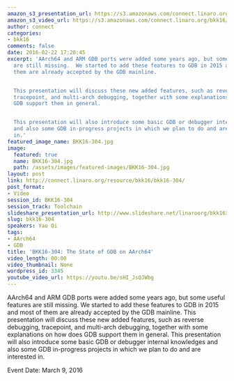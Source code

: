 ```yaml
---
amazon_s3_presentation_url: https://s3.amazonaws.com/connect.linaro.org/bkk16/Presentations/Wednesday/BKK16-304.pdf
amazon_s3_video_url: https://s3.amazonaws.com/connect.linaro.org/bkk16/Videos/Wednesday/BKK16-304%20The%20state%20of%20GDB%20on%20AArch64.mp4
author: connect
categories:
- bkk16
comments: false
date: 2016-02-22 17:20:45
excerpt: 'AArch64 and ARM GDB ports were added some years ago, but some useful features
  are still missing.  We started to add these features to GDB in 2015 and most of
  them are already accepted by the GDB mainline.


  This presentation will discuss these new added features, such as reverse debugging,
  tracepoint, and multi-arch debugging, together with some explanations on how does
  GDB support them in general.


  This presentation will also introduce some basic GDB or debugger internal knowledges
  and also some GDB in-progress projects in which we plan to do and are interested
  in.'
featured_image_name: BKK16-304.jpg
image:
  featured: true
  name: BKK16-304.jpg
  path: /assets/images/featured-images/BKK16-304.jpg
layout: post
link: http://connect.linaro.org/resource/bkk16/bkk16-304/
post_format:
- Video
session_id: BKK16-304
session_track: Toolchain
slideshare_presentation_url: http://www.slideshare.net/linaroorg/bkk16304-the-state-of-gdb-on-aarch64
slug: bkk16-304
speakers: Yao Qi
tags:
- AArch64
- GDB
title: 'BKK16-304: The State of GDB on AArch64'
video_length: 00:00
video_thumbnail: None
wordpress_id: 3345
youtube_video_url: https://youtu.be/sHI_JsQJWbg
---
```


AArch64 and ARM GDB ports were added some years ago, but some useful features are still missing.  We started to add these features to GDB in 2015 and most of them are already accepted by the GDB mainline.  This presentation will discuss these new added features, such as reverse debugging, tracepoint, and multi-arch debugging, together with some explanations on how does GDB support them in general.  This presentation will also introduce some basic GDB or debugger internal knowledges and also some GDB in-progress projects in which we plan to do and are interested in.

Event Date: March 9, 2016